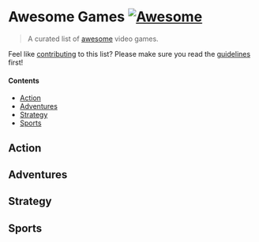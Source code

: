 # Awesome Games [![Awesome](https://cdn.rawgit.com/sindresorhus/awesome/d7305f38d29fed78fa85652e3a63e154dd8e8829/media/badge.svg)](https://github.com/sindresorhus/awesome)

> A curated list of [awesome](https://github.com/sindresorhus/awesome#readme) video games.

Feel like [contributing](CONTRIBUTING.md) to this list? Please make sure you read the [guidelines](CONTRIBUTING.md) first!


#### Contents

- [Action](#action)
- [Adventures](#adventures)
- [Strategy](#strategy)
- [Sports](£sports)

## Action

## Adventures

## Strategy

## Sports
